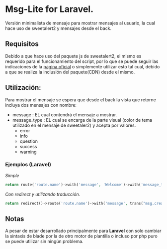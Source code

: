 # Msg-Lite for Laravel.

Versión minimalista de mensaje para mostrar mensajes al usuario, la cual hace uso de sweetalert2 y mensajes desde el back.

## Requisitos

Debido a que hace uso del paquete js de sweetalert2, el mismo es requerido para el funcionamiento del script, por lo que se puede seguir las indicaciones de la [pagina oficial](https://sweetalert2.github.io/#usage) o simplemente utilizar esto tal cual, debido a que se realiza la inclusión del paquete(CDN) desde el mismo.

## Utilización:

Para mostrar el mensaje se espera que desde el back la vista que retorne incluya dos mensajes con nombre: 

- message : EL cual contendrá el mensaje a mostrar.
- message_type : EL cual se encarga de la parte visual (color de tema utilizado en el mensaje de sweetaler2) y acepta por valores.
    - error
    - info
    - question
    - success
    - warning

### Ejemplos (Laravel)

_Simple_

```php
return route('route.name')->with('message', 'Welcome')->with('message_type', 'success');
```

_Con redirect y utilizando traducción._

```php
return redirect()->route('route.name')->with('message', trans("msg.created", ['model' => trans('theme.theme')]))->with('message_type', 'success');
```

## Notas

A pesar de estar desarrollado principalmente para **Laravel** con solo cambiar la sintaxis de blade por la de otro motor de plantilla o incluso por php puro se puede utilizar sin ningún problema.
